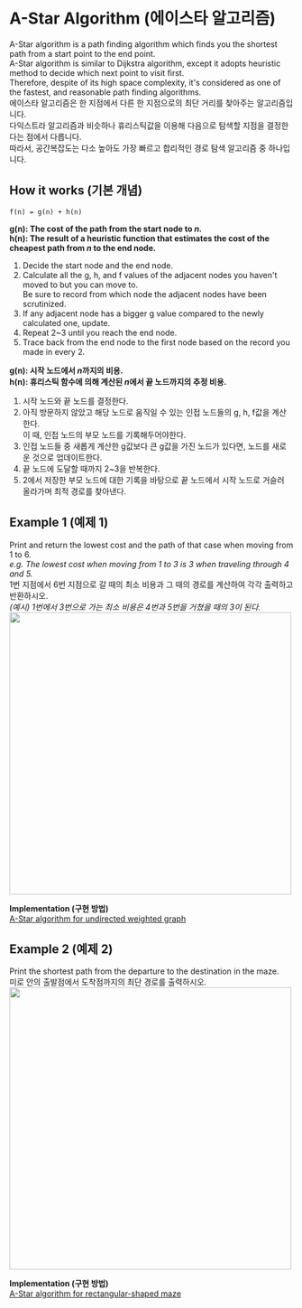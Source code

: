 # A-Star Algorithm (에이스타 알고리즘)
A-Star algorithm is a path finding algorithm which finds you the shortest path from a start point to the end point.  
A-Star algorithm is similar to Dijkstra algorithm, except it adopts heuristic method to decide which next point to visit first.  
Therefore, despite of its high space complexity, it's considered as one of the fastest, and reasonable path finding algorithms.  
에이스타 알고리즘은 한 지점에서 다른 한 지점으로의 최단 거리를 찾아주는 알고리즘입니다.  
다익스트라 알고리즘과 비슷하나 휴리스틱값을 이용해 다음으로 탐색할 지점을 결정한다는 점에서 다릅니다.  
따라서, 공간복잡도는 다소 높아도 가장 빠르고 합리적인 경로 탐색 알고리즘 중 하나입니다.  

## How it works (기본 개념)  
~~~~
f(n) = g(n) + h(n)
~~~~
**g(n): The cost of the path from the start node to *n*.**  
**h(n): The result of a heuristic function that estimates the cost of the cheapest path from *n* to the end node.**  
1. Decide the start node and the end node.  
2. Calculate all the g, h, and f values of the adjacent nodes you haven't moved to but you can move to.  
Be sure to record from which node the adjacent nodes have been scrutinized.  
3. If any adjacent node has a bigger g value compared to the newly calculated one, update.    
4. Repeat 2~3 until you reach the end node.   
5. Trace back from the end node to the first node based on the record you made in every 2.  

**g(n): 시작 노드에서 *n*까지의 비용.**  
**h(n): 휴리스틱 함수에 의해 계산된 *n*에서 끝 노드까지의 추정 비용.**  
1. 시작 노드와 끝 노드를 결정한다.  
2. 아직 방문하지 않았고 해당 노드로 움직일 수 있는 인접 노드들의 g, h, f값을 계산한다.  
이 때, 인접 노드의 부모 노드를 기록해두어야한다.
3. 인접 노드들 중 새롭게 계산한 g값보다 큰 g값을 가진 노드가 있다면, 노드를 새로운 것으로 업데이트한다.
4. 끝 노드에 도달할 때까지 2~3을 반복한다.  
5. 2에서 저장한 부모 노드에 대한 기록을 바탕으로 끝 노드에서 시작 노드로 거슬러 올라가며 최적 경로를 찾아낸다.  

## Example 1 (예제 1)

Print and return the lowest cost and the path of that case when moving from 1 to 6.  
*e.g. The lowest cost when moving from 1 to 3 is 3 when traveling through 4 and 5.*  
1번 지점에서 6번 지점으로 갈 때의 최소 비용과 그 때의 경로를 계산하여 각각 출력하고 반환하시오.  
*(예시) 1번에서 3번으로 가는 최소 비용은 4번과 5번을 거쳤을 때의 3이 된다.*  
<img src="https://user-images.githubusercontent.com/60923302/94100688-2ab8d980-fe69-11ea-8bdb-2e9f8b113520.png" width="500" height="500">

  **Implementation (구현 방법)**  
   [A-Star algorithm for undirected weighted graph](https://github.com/kkkh0315/Algorithms/blob/master/Studied_Algorithm_Lists/A%20Star%20Algorithm/astar.py)  
   
## Example 2 (예제 2)
Print the shortest path from the departure to the destination in the maze.  
미로 안의 출발점에서 도착점까지의 최단 경로를 출력하시오.  
<img src="https://user-images.githubusercontent.com/60923302/95332404-56ff3c00-08e6-11eb-8b25-f9fa0dc5b55e.png" width="500" height="500">

**Implementation (구현 방법)**  
[A-Star algorithm for rectangular-shaped maze](https://github.com/kkkh0315/Algorithms/blob/master/Studied_Algorithm_Lists/A%20Star%20Algorithm/astar_maze.py)
